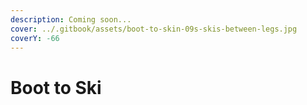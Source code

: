```yaml
---
description: Coming soon...
cover: ../.gitbook/assets/boot-to-skin-09s-skis-between-legs.jpg
coverY: -66
---
```


# Boot to Ski

